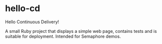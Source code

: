 # hello-cd

Hello Continuous Delivery!

A small Ruby project that displays a simple web page, contains tests and is
suitable for deployment. Intended for Semaphore demos.
